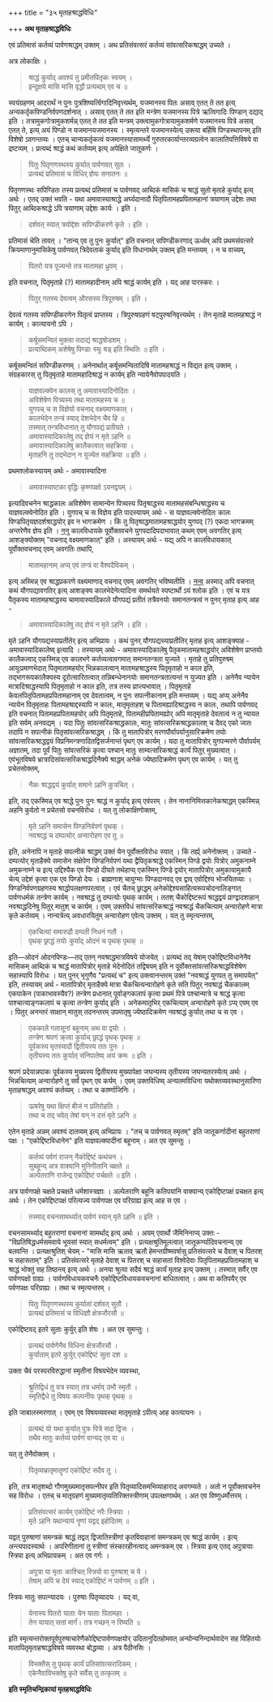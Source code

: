 +++
title = "३५ मृताहश्राद्धविधिः"

+++
**अथ मृताहश्राद्धविधिः**

एवं प्रतिमासं कर्तव्यं पार्वणश्राद्धम् उक्तम् । अथ प्रतिसंवत्सरं कर्तव्यं सांवत्सरिकश्राद्धम् उच्यते ।

अत्र लोकाक्षिः ।

> श्राद्धं कुर्याद् अवश्यं तु प्रमीतपितृकः स्वयम् ।  
> इन्दुक्षये मासि मासि वृद्धौ प्रत्यब्दम् एव च ॥

स्वयंग्रहणम् आदरार्थं न पुनः पुत्रशिष्यर्त्विगादिनिवृत्त्यर्थम्, यजमानस्य पितः असाव् एतत् ते तत इत्य् अन्यकर्तृकपिण्डनिर्वपणदर्शनात् । असाव् एतत् ते तत इति मन्त्रेण यजमानस्य पित्रे ऋत्विगादिः पिण्डान् दद्याद् इति । तत्रामुकगोत्रामुकशर्मन्न् एतत् ते तत इति मन्त्रम् उक्त्वामुकगोत्रायामुकशर्मणे यजमानस्य पित्रे असाव् एतत् ते, इत्य् अयं पिण्डो न यजमानयजमानस्य । स्मृत्यन्तरे यजमानस्येत्य् उक्त्या बर्हिषि पिण्डस्थापनम् इति विशेषो ऽवगन्तव्यः । एतच् चान्यकर्तृकत्वं यजमानस्यासामर्थ्ये गुरुतरकार्यान्तरव्यग्रत्वेन कालातिपत्तिविषये वा द्रष्टव्यम् । प्रत्यब्दं श्राद्धं कथं कर्तव्यम् इत्य् अपेक्षिते जातूकर्णः ।

> पितुः पितृगणस्थस्य कुर्यात् पार्वणवत् सुतः ।  
> प्रत्यब्दं प्रतिमासं च विधिर् ज्ञेयः सनातनः ॥

पितृगणस्थः सपिण्डितः तस्य प्रत्यब्दं प्रतिमासं च पार्वणवद् आब्दिकं मासिकं च श्राद्धं सुतो मृताहे कुर्याद् इत्य् अर्थः । एतद् उक्तं भवति -  यथा अमावास्याश्राद्धे अर्घ्यदानादौ पितृपितामहप्रपितामहानां त्रयाणाम् उद्देशः तथा पितुर् आब्दिकश्राद्धे ऽपि त्रयाणाम् उद्देशः कार्यः । इति ।

> दर्शवत् स्यात् त्रयोद्देशः सपिण्डीकरणे कृते । इति ।

प्रतिमासं चेति तावत् । "तान्य् एव तु पुनः कुर्यात्" इति वचनात् सपिण्डीकरणाद् ऊर्ध्वम् अपि प्रथमसंवत्सरे क्रियमाणानुमासिकेषु पार्वणवत् त्रिदेवताकं कुर्याद् इति विधानार्थम् उक्तम् इति मन्तव्यम् । न च वाच्यम्,

> पितरो यत्र पूज्यन्ते तत्र मातामहा ध्रुवम् ।

इति वचनात्, पितृमृताहे (?) मातामहादीनाम् अपि श्राद्धं कार्यम् इति । यद् आह पारस्करः ।

> पितुर् गतस्य देवत्वम् औरसस्य त्रिपूरुषम् । इति ।

देवत्वं गतस्य सपिण्डीकरणेन पितृत्वं प्राप्तस्य । त्रिपुरुषग्रहणं षट्पुरुषनिवृत्त्यर्थम् । तेन मृताहे मातमहश्राद्धं न कार्यम् । कात्यायनो ऽपि ।

> कर्षूसमन्वितं मुक्त्वा तदाद्यं श्राद्धषोडशम् ।  
> प्रत्याब्दिकम् अशेषेषु पिण्डाः स्युः षड् इति स्थितिः ॥ इति ।

कर्षूसमन्वितं सपिण्डीकरणम् । अनेनार्थात् कर्षूसमन्वितादिषि मातामहश्राद्धं न विद्यत इत्य् उक्तम् । संग्रहकारस् तु पितृमृताहे मातामहादिश्राद्धं न कार्यम् इति न्यायेनैवोपपादयति ।

> याज्ञवल्क्येन कालस् तु अमावास्यादिनोदितः ।  
> अविशेषेण पित्र्यस्य तथा मातामहस्य च ॥  
> युगपच् च स विज्ञेयो वचनाद् वक्ष्यमाणकात् ।  
> कालभेदेन तन्त्रं स्याद् देशभेदेन चैव हि ॥  
> तस्मात् तन्त्रविधानात् तु यौगपद्यं प्रतीयते ।  
> अमावास्यादिकालेषु तद् ज्ञेयं न मृते ऽहनि ॥  
> अमावास्यादिकालेषु कालैकत्वात् सहक्रिया ।  
> मृताहनि तु तद्भेदान् न युज्येत सहक्रिया ॥ इति ।

प्रथमश्लोकस्यायम् अर्थः -  अमावास्यादिना

> अमावास्याष्टका वृद्धिः कृष्णपक्षो ऽयनद्वयम् ।

इत्यादिवचनेन श्राद्धकालः अविशेषेण सामान्येन पित्र्यस्य पितृश्राद्धस्य मातामहसंबन्धिश्राद्धस्य च याज्ञवल्क्येनोदित इति । युगपच् च स विज्ञेय इति पादस्यायम् अर्थः -  स याज्ञवल्क्येनोदितः कालः पिण्डपितृयज्ञदर्शश्राद्धयोर् इव न भागक्रमेण । किं तु पितृश्राद्धमातामहश्राद्धयोर् युगपद् (?) एकदा भागक्रमम् अन्तरेणैव ज्ञेय इति । <u>ननु</u> कालविधायके पूर्वोक्तवचने युगपदादिपदाभावात् कथम् एवम् अवगतिर् इत्य् आशङ्क्योक्तम् "वचनाद् वक्ष्यमाणकात्" इति । अस्यायम् अर्थः -  यद्य् अपि न कालविधायकात् पूर्वोक्तवचनाद् एवम् अवगतिः तथापि,

> मातामहानाम् अप्य् एवं तन्त्रं वा वैश्वदैविकम् ।

इत्य् अस्मिन्न् एव श्राद्धप्रकरणे वक्ष्यमाणाद् वचनाद् एवम् अवगतिर् भविष्यतीति । <u>नन्व्</u> अस्माद् अपि वचनात् कथं यौगपद्यावगतिर् इत्य् आशङ्क्य कालभेदेनेत्यादिना समर्थयते स्पष्टार्थो ऽयं श्लोक इति । एवं च यत्र पैतृकस्य मातामहश्राद्धस्य चामावास्यादिकाले यौगपद्यं प्रतीतं तत्रैवनयोः समानतन्त्रत्वं न पुनर् मृताह इत्य् आह - 

> अमावास्यादिकालेषु तद् ज्ञेयं न मृते ऽहनि । इति ।

मृते ऽहनि यौगपद्यस्याप्रतीतेर् इत्य् अभिप्रायः । कथं पुनर् यौगपद्यस्याप्रतीतिर् मृताह इत्य् आशङ्क्याह -  अमावास्यादिकालेष्व् इत्यादि । तस्यायम् अर्थः -  अमावास्यादिकालेषु पैतृकमातामहश्राद्धयोर् अविशेषेण प्राप्तयोः कालैकत्वाद् एकस्मिन्न् एव कालभगे कर्तव्यत्वावगमात् समानतन्त्रता युज्यते । मृताहे तु प्रतिपुरुषम् आयुःप्रमाणभेदात् पितृमातामहयोर् भिन्नकालत्वान् मातामहश्राद्धस्य पितृमृताहो न काल इति, तद्भागरूपकालैक्यस्य दूरोत्सारितत्वात् तन्निबन्धेनानयोः समानतन्त्रतात्यन्तं न युज्यत इति । अनेनैव न्यायेन मात्रादिश्राद्धस्यापि पितृमृताहो न काल इति, तत्र तस्य प्राप्त्यभावात् । पितृमृताहे केवलपितृपितामहप्रपितामहानाम् एव देवतात्वम्, न पुनः सपत्नीकानाम् इति मन्तव्यम् । यद्य् अप्य् अनेनैव न्यायेन पितृमृताहः पितामहश्राद्दस्यापि न कालः, मातृमृताहश् च पितामह्यादिश्राद्धस्य न कालः, तथापि पार्वणवद् इति वचनात् पितामहप्रपितामहयोर् अपि पितृमृताहे, पितामहीप्रपितामह्योर् अपि मातृमृताहे देवतात्वं न तु न्यायत इति सर्वम् अनवद्यम् । यदा पितुः सांवत्सरिकश्राद्धकालः, मातुः सांवत्सरिकश्राद्धकालश् च दैवद् एको जातः तदापि न सपत्नीकं पितृसांवत्सरिकश्राद्धम् । किं तु मातापित्रोर् मरणपौर्वापर्यानुसारिक्रमेण तयोः सांवत्सरिकश्राद्धद्वयं विप्रनिमन्त्रणादितद्विसर्जनान्तं पृथग् एव कार्यम् । यदा तु मातापित्रोर् युगपन्मरणे पौर्वापर्यम् अज्ञातम्, तदा पूर्वं पितुः सांवत्सरिकं कृत्वा पश्चान् मातुः साम्वत्सरिकश्राद्धं कार्यं पितुर् मुख्यत्वात् । एवंभूतविषये भ्रात्रादिसांवत्सरिकश्राद्धदिनैक्ये श्राद्धम् अनेकं ज्येष्ठादिक्रमेण पृथग् एव कार्यम् । यत् तु प्रचेतसोक्तम्,

> नैकः श्राद्धद्वयं कुर्यात् समाने ऽहनि कुत्रचित् ।

इति, तद् एकस्मिन्न् एव श्राद्धे पुनः पुनः श्राद्धं न कुर्याद् इत्य् एवंपरम् । तेन नानानिमित्तकानेकश्राद्धम् एकस्मिन्न् अहनि कुर्वतो न प्रचेतसो वचनविरोधः । यत् तु लोकाक्षिणोक्तम्,

> मृते ऽहनि समासेन पिण्डनिर्वपणं पृथक् ।  
> नवश्राद्धं च दम्पत्योर् अन्वारोहण एव तु ॥

इति, अनेनापि न मृताहे सपत्नीकं श्राद्धम् उक्तं येन पूर्वोक्तविरोधः स्यात् । किं तर्ह्य् अनेनोक्तम् । उच्यते -  दम्पत्योर् मृताहैक्ये समासेन संक्षेपेण पिण्डनिर्वपणं यथा द्वैपितृकश्राद्धे एकस्मिन् पिण्डे द्वयोः पित्रोर् अमुकनाम्ने अमुकनाम्ने च इत्य् उद्दिश्यैक एव पिण्डो दीयते तथेहाप्य् एकस्मिन् पिण्डे द्वयोर् मातापित्रोर् अमुकायामुकायै चेत्य् उद्देशं कृत्वा एक एव पिण्डो देयः । ब्राह्मणाश् चायुग्माः पिण्डदानवद् एव द्वाव् एवोद्दिश्य भोजयितव्याः । पिण्डनिर्वपणग्रहणस्य श्राद्धोपलक्षणपरत्वात् । एवं चैतच् छ्राद्धम् अनेकोद्देश्यसाहित्यरूपचोदनालिङ्गात् पार्वणधर्मकं तन्त्रेण कार्यम् । नवश्राद्धं तु दम्पत्योः पृथक् कार्यम् । ततश् चैकोद्दिष्टरूपं श्राद्धद्वयं प्राग्द्वादशाहान् नवश्राद्धदिनेषु पितुर् मातुश् च कार्यम् । एवम् उक्तविधं सांवत्सरिकश्राद्धं नवश्राद्धं चैकचित्याम् अन्वारोहणे मात्रा कृते कर्तव्यम् । नान्यत्रेत्य् अवधारयितुम् अन्वारोहण एवेत्य् उक्तम् । यत् तु स्मृत्यन्तरम्,

> एकचित्यां समारुढौ दम्पती निधनं गतौ ।  
> पृथक् छ्राद्धं तयोः कुर्याद् ओदनं च पृथक् पृथक् ॥

इति—ओदनं ओदनपिण्डः—तद् एतन् नवश्राद्धमात्रविषये योजयेत् । प्रत्यब्दं तद् येषाम् एकोद्दिष्टविधानेनैव मासिकम् आब्दिकं च श्राद्धं मातापित्रोर् मृताहे भेदेनोदितं तद्विषयम् इति न पूर्वोक्तसांवत्सरिकश्राद्धविशेषेण सहास्यापि विरोधः । यत् पुनर् भृगुणैव "प्रत्यब्दं च" इत्य् उक्त्वानन्तरम् उक्तं "नवश्राद्धं युगपत् तु समापयेत्" इति, तस्यायम् अर्थ -  मातापित्रोर् मृताहैक्ये मात्रा चैकचित्यन्वारोहणे कृते सति पितुर् नवश्राद्धं चैककालम् एकपाकेन (पाकाभावस्यैव?) तन्त्रेण प्रधानात् पूर्वाङ्गकलापं कृत्वा प्रथमं पित्रे पश्चान्मात्रे च श्राद्धं कृत्वा पाश्चात्याङ्गकलापं च कृत्वा तन्त्रेण कुर्याद् इति । अनेकमातृभिर् एकचित्याम् अन्वारोहणे कृते ऽप्य् एवम् एव । पितुर् अनन्तरं साक्षान् मातुस् तदनन्तरम् उपमातृषु ज्येष्ठादिक्रमेण नवश्राद्धं कुर्यात् तथा च स एव ।

> एककाले गतासूनां बहूनाम् अथ वा द्वयोः ।  
> तन्त्रेण श्रपणं क्र्त्वा कुर्याच् छ्राद्धं पृथक् पृथक् ॥  
> पूर्वकस्य मृतस्यादौ द्वितीयस्य ततः पुनः ।  
> तृतीयस्य ततः कुर्यात् संनिपातेष्व् अयं क्रमः ॥ इति ।

श्रपणं प्रदेयान्नपाकः पूर्वकस्य मुख्यस्य द्वितीयस्य मुख्यापेक्षा जघन्यस्य तृतीयस्य जघन्यतरस्येत्य् अर्थः । भिन्नचित्याम् अन्वारोहणे तु सर्वं पृथग् एव कर्यम् । एवम् उक्तविधिष्व् अन्यतमविधिना यथोक्तव्यवस्थानुसारिणा मृताहश्राद्धम् अवश्यं कर्तव्यम् । तथा च कार्ष्णाजिनिः ।

> ऊषरेषु यथा क्षिप्तं बीजं न प्रतिरोहति ।  
> तथा च तद् भवेत् तेषां यन् न दत्तं मृते ऽहनि ॥

एतेन मृताहे अन्नम् अवश्यं दातव्यम् इत्य् अभिप्रायः । "तच् च पार्वणवत् स्मृतम्" इति जातूकर्णादीनां बहुतराणां पक्षः । "एकोद्दिष्टविधानेन" इति याज्ञवल्क्यादीनां बहूनाम् । अत एव सुमन्तुः ।

> कर्तव्यं पर्वणं राजन् नैकोद्दिष्टं कथंचन ।  
> सुबहून्य् अत्र वाक्यानि मुनिगीतानि चक्षते ॥  
> अल्पेतराणि राजेन्द्र एकोद्दिष्टं पर्चक्षते ॥ इति ।

अत्र पार्वणपक्षे चक्षते प्रचक्षते धर्मशास्त्रज्ञाः । अल्पेतराणि बहूनि कतिपयानि वाक्यान्य् एकोद्दिष्टपक्षं प्रचक्षत इत्य् अर्थः । तेन एकोद्दिष्टपक्षं परित्यज्य पार्वणपक्ष एव परिग्राह्य इत्य् आह स एव ।

> तस्माद् वचनसामर्थ्यात् पार्वणं स्यान् मृते ऽहनि ॥ इति ।

वचनसामर्थ्याद् बहुतराणां वचनानां सामर्थाद् इत्य् अर्थः । अयम् एवार्थो जैमिनिनाप्य् उक्तः -  "विप्रतिषिद्धधर्मसमवाये भूयसां स्यात् सधर्मत्वम्" इति । प्रत्यक्षश्रुतिमूलत्वात् जातूकर्ण्यादिवचनान्य् एव बलवन्ति । प्रत्यक्षश्रुतिश् चेयम् -  "मासि मासि ऋताव् ऋतौ हेमन्तग्रीष्मवर्षासु प्रतिसंवत्सरे च दैवाश् च पितरश् च सहासताम्" इति । प्रतिसंवत्सरे मृताहे देवाश् च पितरश् च सहासतां विश्वेदेवाः पितृपितामहप्रपितामहाश् च श्राद्धं भोक्तुं सह तिष्ठन्त्व् इत्य् अर्थः । अनया श्रुत्या सदैवं श्राद्धं कार्यं मृताह इत्य् उक्तम् । तस्मात् सर्वैर् एव पार्वणपक्षो ग्राह्यः । पार्वणविधायकवचनैः एकोद्दिष्टविधायकवचनानां बाधितत्वात् । अथ वा कतिपयैर् एव पर्वणपक्षः परिग्राह्यः । तथा च स्मृत्यन्तरम् ।

> पितुः पितृगणस्थस्य कुर्यातां दर्शवत् सुतौ ।  
> प्रत्यब्दं प्रतिमासं च विधिज्ञौ क्षेत्रजौरसौ ॥

एकोद्दिष्टवद् इतरे सुताः कुर्युर् इति शेषः । अत एव सुमन्तुः ।

> प्रत्यब्दं पार्वणेनैव विधिना क्षेत्रजौरसौ ।  
> कुर्याताम् इतरे कुर्युर् एकोद्दिष्टं सुता दश ॥

उक्ता चैवं परस्परविरुद्धानां स्मृतीनां विषयभेदेन व्यवस्था,

> श्र्रुतिद्विधं तु यत्र स्यात् तत्र धर्माव् उभौ स्मृतौ ।  
> स्मृतिद्वैधे तु विषयः कल्पनीयः पृथक् पृथक् ॥

इति जाबालस्मरणात् । एवम् एव विषयव्यवस्था मातृमृताहे ऽपीत्य् आह कात्यायनः ।

> प्रत्यब्दं यो यथा कुर्यात् पुत्रः पित्रे सदा द्विजः ।  
> तथैव मातुः कर्तव्यं पार्वणं वान्यद् एव वा ॥

यत् तु तेनैवोक्तम् ।

> पितृव्यभ्रातृमातॄणां एकोद्दिष्टं सदैव तु ।

इति, तत्र मातृशब्दो गौणमुख्यमातृसपत्नीपर इति पितृव्यादिसमभिव्याहाराद् अवगम्यते । अतो न पूर्वोक्तवचनेन सह विरोधः । एतच् च मातृग्रहणं मुख्यमातृव्यतिरिक्तस्त्रीणाम् उपलक्षणार्थम् । अत एव विष्णुधर्मोत्तरम् ।

> प्रतिसंवत्सरं कार्यम् एकोद्दिष्टं नरैः स्त्रियाः ।  
> मृते ऽहनि यथान्यायं नॄणां यद्वद् इहोदितम् ॥

यद्वत् पुरुषाणां समन्त्रकं श्राद्धं तद्वत् द्विजातिस्त्रीणां कृतविवाहानां समन्त्रकम् एव श्राद्धं कार्यम् । इत्य् अन्त्यपादस्यार्थः । अपरिणीतानां तु स्त्रीणां संस्कारहीनत्वाद् अमन्त्रकम् एव । स्त्रिया इत्य् एतद् अपुत्रायाः स्त्रिया इत्य् अभिप्रायकम् । अत एव गर्गः ।

> अपुत्रा या मृताः काश्चित् स्त्रियो वा पुरुषाश् च ये ।  
> तेषाम् अपि च देयं स्याद् एकोद्दिष्टं न पार्वणम् ॥ इति ।

स्त्रियः मातुः सपत्न्यादयः । पुरुषाः पितृव्यादयः । यद् वा,

> येनास्य पितरो याताः येन याताः पितामहाः ।  
> तेन यायात् सतां मार्गं। तत्र गच्छन् न रिष्यति ॥

इति स्मृत्यन्तरोक्तपूर्वपुरुषाचारेणैकोद्दिष्टपार्वणपक्षयोर् उदितानुदितहोमवत् अन्योन्यनिन्दार्थवादेन सह विहितयोः मातापितृमृताहश्राद्धविषये व्यवस्था बोद्धव्या । अत्र पैठीनसिः ।

> विभक्तैस् तु पृथक् कार्यं प्रतिसांवत्सरादिकम् ।  
> एकेनैवाविभक्तेषु कृते सर्वैस् तु तत्कृतम् ॥

**इति स्मृतिचन्द्रिकायां मृतहश्राद्धविधिः**
